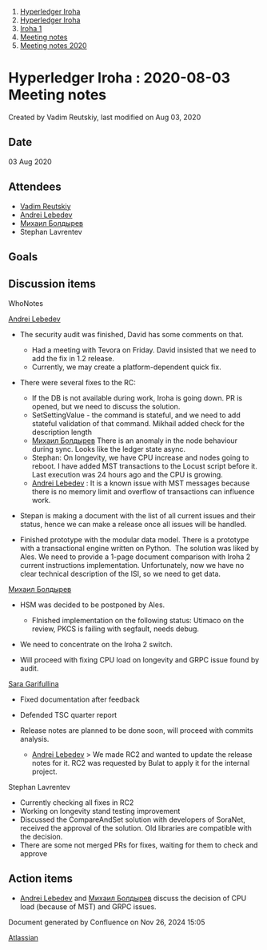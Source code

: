 1. [Hyperledger Iroha](index.html)
2. [Hyperledger Iroha](Hyperledger-Iroha_20873224.html)
3. [Iroha 1](Iroha-1_21015959.html)
4. [Meeting notes](Meeting-notes_21016018.html)
5. [Meeting notes 2020](Meeting-notes-2020_21016022.html)

# Hyperledger Iroha : 2020-08-03 Meeting notes

Created by Vadim Reutskiy, last modified on Aug 03, 2020

## Date

03 Aug 2020

## Attendees

- [Vadim Reutskiy](https://lf-hyperledger.atlassian.net/wiki/people/5b8d04b72786fb2bf79a7405?ref=confluence)
- [Andrei Lebedev](https://lf-hyperledger.atlassian.net/wiki/people/557058:c02f1b3d-42e6-4519-ba84-2d0476dccbc9?ref=confluence)
- [Михаил Болдырев](https://lf-hyperledger.atlassian.net/wiki/people/557058:584193b8-9303-4b5a-8cb3-8153294c8cc2?ref=confluence)
- Stephan Lavrentev

## Goals

## Discussion items

WhoNotes

[Andrei Lebedev](https://lf-hyperledger.atlassian.net/wiki/people/557058:c02f1b3d-42e6-4519-ba84-2d0476dccbc9?ref=confluence)

- The security audit was finished, David has some comments on that.
  
  - Had a meeting with Tevora on Friday. David insisted that we need to add the fix in 1.2 release.
  - Currently, we may create a platform-dependent quick fix.
- There were several fixes to the RC:
  
  - If the DB is not available during work, Iroha is going down. PR is opened, but we need to discuss the solution.
  - SetSettingValue - the command is stateful, and we need to add stateful validation of that command. Mikhail added check for the description length
  - [Михаил Болдырев](https://lf-hyperledger.atlassian.net/wiki/people/557058:584193b8-9303-4b5a-8cb3-8153294c8cc2?ref=confluence) There is an anomaly in the node behaviour during sync. Looks like the ledger state async.
  - Stephan: On longevity, we have CPU increase and nodes going to reboot. I have added MST transactions to the Locust script before it. Last execution was 24 hours ago and the CPU is growing.
  - [Andrei Lebedev](https://lf-hyperledger.atlassian.net/wiki/people/557058:c02f1b3d-42e6-4519-ba84-2d0476dccbc9?ref=confluence) : It is a known issue with MST messages because there is no memory limit and overflow of transactions can influence work.
- Stepan is making a document with the list of all current issues and their status, hence we can make a release once all issues will be handled.
- Finished prototype with the modular data model. There is a prototype with a transactional engine written on Python.  The solution was liked by Ales. We need to provide a 1-page document comparison with Iroha 2 current instructions implementation. Unfortunately, now we have no clear technical description of the ISI, so we need to get data.

[Михаил Болдырев](https://lf-hyperledger.atlassian.net/wiki/people/557058:584193b8-9303-4b5a-8cb3-8153294c8cc2?ref=confluence)

- HSM was decided to be postponed by Ales.
  
  - FInished implementation on the following status: Utimaco on the review, PKCS is failing with segfault, needs debug.
- We need to concentrate on the Iroha 2 switch.
- Will proceed with fixing CPU load on longevity and GRPC issue found by audit.

[Sara Garifullina](https://lf-hyperledger.atlassian.net/wiki/people/5b6c115b2c9bd83c03707f95?ref=confluence)

- Fixed documentation after feedback
- Defended TSC quarter report
- Release notes are planned to be done soon, will proceed with commits analysis.
  
  - [Andrei Lebedev](https://lf-hyperledger.atlassian.net/wiki/people/557058:c02f1b3d-42e6-4519-ba84-2d0476dccbc9?ref=confluence) &gt; We made RC2 and wanted to update the release notes for it. RC2 was requested by Bulat to apply it for the internal project.

Stephan Lavrentev

- Currently checking all fixes in RC2
- Working on longevity stand testing improvement
- Discussed the CompareAndSet solution with developers of SoraNet, received the approval of the solution. Old libraries are compatible with the decision.
- There are some not merged PRs for fixes, waiting for them to check and approve

## Action items

- [Andrei Lebedev](https://lf-hyperledger.atlassian.net/wiki/people/557058:c02f1b3d-42e6-4519-ba84-2d0476dccbc9?ref=confluence) and [Михаил Болдырев](https://lf-hyperledger.atlassian.net/wiki/people/557058:584193b8-9303-4b5a-8cb3-8153294c8cc2?ref=confluence) discuss the decision of CPU load (because of MST) and GRPC issues.

Document generated by Confluence on Nov 26, 2024 15:05

[Atlassian](http://www.atlassian.com/)
